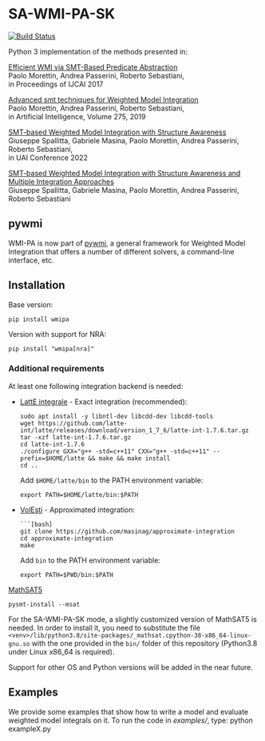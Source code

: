 # SA-WMI-PA-SK
[![Build Status](https://travis-ci.org/unitn-sml/wmi-pa.svg?branch=master)](https://travis-ci.org/unitn-sml/wmi-pa)

Python 3 implementation of the methods presented in:

  [Efficient WMI via SMT-Based Predicate Abstraction](https://www.ijcai.org/proceedings/2017/100)  
  Paolo Morettin, Andrea Passerini, Roberto Sebastiani,  
  in Proceedings of IJCAI 2017

  [Advanced smt techniques for Weighted Model Integration](https://www.sciencedirect.com/science/article/abs/pii/S0004370219301213)  
  Paolo Morettin, Andrea Passerini, Roberto Sebastiani,  
  in Artificial Intelligence, Volume 275, 2019

  [SMT-based Weighted Model Integration with Structure Awareness](https://arxiv.org/abs/2206.13856)  
  Giuseppe Spallitta, Gabriele Masina, Paolo Morettin, Andrea Passerini, Roberto Sebastiani,  
  in UAI Conference 2022

  [SMT-based Weighted Model Integration with Structure Awareness and Multiple Integration Approaches](https://arxiv.org/abs/2302.06188)  
  Giuseppe Spallitta, Gabriele Masina, Paolo Morettin, Andrea Passerini, Roberto Sebastiani

## pywmi

WMI-PA is now part of [pywmi](https://github.com/weighted-model-integration/pywmi/), a general framework for Weighted Model Integration that offers a number of different solvers, a command-line interface, etc.

## Installation
Base version:

    pip install wmipa

Version with support for NRA:

    pip install "wmipa[nra]"
### Additional requirements

At least one following integration backend is needed:
  * [LattE integrale](https://www.math.ucdavis.edu/~latte/) - Exact integration (recommended):
    ```[bash]
    sudo apt install -y libntl-dev libcdd-dev libcdd-tools
    wget https://github.com/latte-int/latte/releases/download/version_1_7_6/latte-int-1.7.6.tar.gz
    tar -xzf latte-int-1.7.6.tar.gz
    cd latte-int-1.7.6
    ./configure GXX="g++ -std=c++11" CXX="g++ -std=c++11" --prefix=$HOME/latte && make && make install
    cd ..
    ```
    Add `$HOME/latte/bin` to the PATH environment variable:
    ```[bash]
    export PATH=$HOME/latte/bin:$PATH
    ```

  * [VolEsti](https://github.com/masinag/approximate-integration) - Approximated integration:
    ```[bash] 
    ```[bash]
    git clone https://github.com/masinag/approximate-integration
    cd approximate-integration
    make
    ```
    Add `bin` to the PATH environment variable:
    ```[bash]
    export PATH=$PWD/bin:$PATH
    ```

[MathSAT5](http://mathsat.fbk.eu/)
```[bash]
pysmt-install --msat
```
For the SA-WMI-PA-SK mode, a slightly customized version of MathSAT5 is needed.
In order to install it, you need to substitute the file 
`<venv>/lib/python3.8/site-packages/_mathsat.cpython-38-x86_64-linux-gnu.so`
with the one provided in the `bin/` folder of this repository 
(Python3.8 under Linux x86_64 is required).

Support for other OS and Python versions will be added in the near future.

## Examples
We provide some examples that show how to write a model and evaluate weighted model integrals on it.
To run the code in *examples/*, type: python exampleX.py
